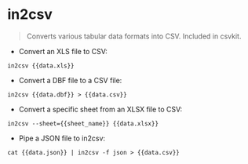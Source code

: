 # in2csv

> Converts various tabular data formats into CSV.
> Included in csvkit.

- Convert an XLS file to CSV:

`in2csv {{data.xls}}`

- Convert a DBF file to a CSV file:

`in2csv {{data.dbf}} > {{data.csv}}`

- Convert a specific sheet from an XLSX file to CSV:

`in2csv --sheet={{sheet_name}} {{data.xlsx}}`

- Pipe a JSON file to in2csv:

`cat {{data.json}} | in2csv -f json > {{data.csv}}`
